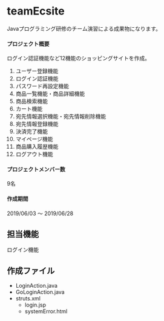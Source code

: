 # teamEcsite  
Javaプログラミング研修のチーム演習による成果物になります。
  
#### プロジェクト概要
ログイン認証機能など12機能のショッピングサイトを作成。
1. ユーザー登録機能
1. ログイン認証機能
1. パスワード再設定機能
1. 商品一覧機能・商品詳細機能
1. 商品検索機能
1. カート機能
1. 宛先情報選択機能・宛先情報削除機能
1. 宛先情報登録機能
1. 決済完了機能
1. マイページ機能
1. 商品購入履歴機能
1. ログアウト機能
  
#### プロジェクトメンバー数
9名  
  
#### 作成期間
2019/06/03 ～ 2019/06/28    

  
## 担当機能  
ログイン機能    

  
## 作成ファイル
- LoginAction.java  
- GoLoginAction.java  
- struts.xml
  - login.jsp  
  - systemError.html
